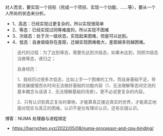 





对人而言，要实现一个目标（完成一个项目、实现一个功能、......等），要从一个人所处的状态来分析。

- 1、高态：已经实现过更复杂的，所以实现很简单
- 2、等态：已经实现过同等难度的，所以实现不困难
- 3、次级态：处于次一级状态，实现起来困难，但是可以达到。
- 4、低态：自身层级存在差距，迁越实现困难极大，差距越多则越困难。

> 迭代的过程：为了达到等态，需要先达到次级态，如果未达到，则把次级态当做等态，递归之；
>
> 自身经历：
>
> 1、我经历过很多次低态，比如上手一个困难的工作。而自身基础不足，导致进展缓慢而长时间无法做好基础的功能内容（1、无法理解等态间交流的基本概念与话语  2、无法理解基础的场景）。更不必说更复杂的内容。
>
> 2、只有认识到真正复杂的事物，才能算真正接近真实的世界，才能真正地面对现实与真正的困难。认识不是仅有理论认识，还有实践认识。




博客：NUMA 处理器与进程绑定

- https://harrychen.xyz/2022/05/08/numa-processor-and-cpu-binding/



